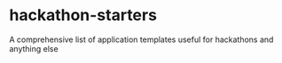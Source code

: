 hackathon-starters
==================

A comprehensive list of application templates useful for hackathons and anything else

